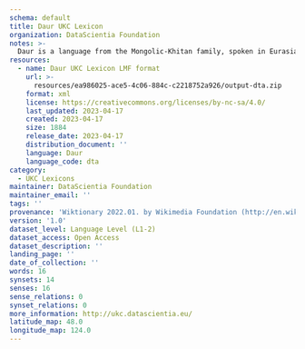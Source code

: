```yaml
---
schema: default
title: Daur UKC Lexicon
organization: DataScientia Foundation
notes: >-
  Daur is a language from the Mongolic-Khitan family, spoken in Eurasia. The UKC Lexicon of Daur is represented as a lexico-semantic network. It consists of words, word senses, synsets, as well as sense-level and synset-level relationships.
resources:
  - name: Daur UKC Lexicon LMF format
    url: >-
      resources/ea986025-ace5-4c06-884c-c2218752a926/output-dta.zip
    format: xml
    license: https://creativecommons.org/licenses/by-nc-sa/4.0/
    last_updated: 2023-04-17
    created: 2023-04-17
    size: 1884
    release_date: 2023-04-17
    distribution_document: ''
    language: Daur
    language_code: dta
category:
  - UKC Lexicons
maintainer: DataScientia Foundation
maintainer_email: ''
tags: ''
provenance: 'Wiktionary 2022.01. by Wikimedia Foundation (http://en.wiktionary.org); Princeton WordNet 2.1 by Princeton University (https://wordnet.princeton.edu)'
version: '1.0'
dataset_level: Language Level (L1-2)
dataset_access: Open Access
dataset_description: ''
landing_page: ''
date_of_collection: ''
words: 16
synsets: 14
senses: 16
sense_relations: 0
synset_relations: 0
more_information: http://ukc.datascientia.eu/
latitude_map: 48.0
longitude_map: 124.0
---
```

